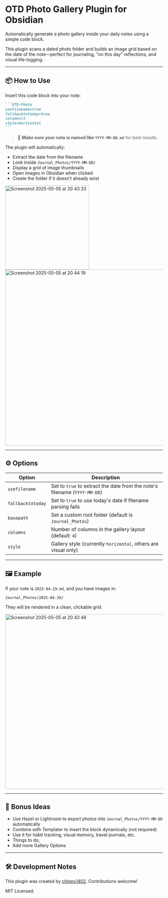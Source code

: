 # OTD Photo Gallery Plugin for Obsidian

Automatically generate a photo gallery inside your daily notes using a simple code block.

This plugin scans a dated photo folder and builds an image grid based on the date of the note—perfect for journaling, "on this day" reflections, and visual life-logging.

---

## 📦 How to Use

Insert this code block into your note:

````markdown
```OTD-Photo
usefilename=true
fallbacktotoday=true
columns=3
style=horizontal
```
````

> 📝 **Make sure your note is named like `YYYY-MM-DD.md`** for best results.

The plugin will automatically:
- Extract the date from the filename
- Look inside `Journal_Photos/YYYY-MM-DD/`
- Display a grid of image thumbnails
- Open images in Obsidian when clicked
- Create the folder if it doesn’t already exist

<img width="268" alt="Screenshot 2025-05-05 at 20 43 33" src="https://github.com/user-attachments/assets/7c62e94a-f97e-4955-9264-8c9364c39378" />

<img width="560" alt="Screenshot 2025-05-05 at 20 44 19" src="https://github.com/user-attachments/assets/a97bfe30-0b81-4c55-a000-5524f987f912" />

---

## ⚙️ Options

| Option           | Description                                                                 |
|------------------|-----------------------------------------------------------------------------|
| `usefilename`     | Set to `true` to extract the date from the note's filename (`YYYY-MM-DD`) |
| `fallbacktotoday` | Set to `true` to use today's date if filename parsing fails                |
| `basepath`        | Set a custom root folder (default is `Journal_Photos`)                     |
| `columns`         | Number of columns in the gallery layout (default: `4`)                     |
| `style`           | Gallery style (currently `horizontal`, others are visual only)             |

---

## 🖼 Example

If your note is `2025-04-29.md`, and you have images in:
```
Journal_Photos/2025-04-29/
```
They will be rendered in a clean, clickable grid.

<img width="557" alt="Screenshot 2025-05-05 at 20 43 46" src="https://github.com/user-attachments/assets/511b29e4-f129-4335-85f0-e3bce36dc766" />


---

## 🔧 Bonus Ideas

- Use Hazel or Lightroom to export photos into `Journal_Photos/YYYY-MM-DD` automatically
- Combine with Templater to insert the block dynamically (not required)
- Use it for habit tracking, visual memory, travel journals, etc.
- Things to do,
- Add more Gallery Options

---

## 🛠 Development Notes

This plugin was created by [chippy1402](https://github.com/chippy1402). Contributions welcome!

MIT Licensed.
